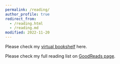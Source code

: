 ```yaml
---
permalink: /reading/
author_profile: true
redirect_from: 
  - /reading.html
  - /reading.md
modified: 2022-11-20
---
```


Please check my [virtual bookshelf](https://adityam582.github.io/virtual-bookshelf/) here.

Please check my full reading list on [GoodReads page](https://www.goodreads.com/user/show/5350472-aditya-mehta).